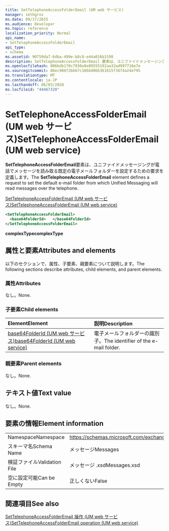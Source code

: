 ```yaml
---
title: SetTelephoneAccessFolderEmail (UM web サービス)
manager: sethgros
ms.date: 09/17/2015
ms.audience: Developer
ms.topic: reference
localization_priority: Normal
api_name:
- SetTelephoneAccessFolderEmail
api_type:
- schema
ms.assetid: 90759da7-6dba-499e-b8c8-e44a016b3198
description: SetTelephoneAccessFolderEmail 要素は、ユニファイドメッセージングが電話でメッセージを読み取る既定の電子メールフォルダーを設定するための要求を定義します。
ms.openlocfilehash: 806bdb1f0c7930a9e89555192aa32ad997716e7e
ms.sourcegitcommit: 88ec988f2bb67c1866d06b361615f3674a24e795
ms.translationtype: MT
ms.contentlocale: ja-JP
ms.lasthandoff: 06/03/2020
ms.locfileid: "44467320"
---
```

# <a name="settelephoneaccessfolderemail-um-web-service"></a><span data-ttu-id="29e79-103">SetTelephoneAccessFolderEmail (UM web サービス)</span><span class="sxs-lookup"><span data-stu-id="29e79-103">SetTelephoneAccessFolderEmail (UM web service)</span></span>

<span data-ttu-id="29e79-104">**SetTelephoneAccessFolderEmail**要素は、ユニファイドメッセージングが電話でメッセージを読み取る既定の電子メールフォルダーを設定するための要求を定義します。</span><span class="sxs-lookup"><span data-stu-id="29e79-104">The **SetTelephoneAccessFolderEmail** element defines a request to set the default e-mail folder from which Unified Messaging will read messages over the telephone.</span></span> 
  
[<span data-ttu-id="29e79-105">SetTelephoneAccessFolderEmail (UM web サービス)</span><span class="sxs-lookup"><span data-stu-id="29e79-105">SetTelephoneAccessFolderEmail (UM web service)</span></span>](settelephoneaccessfolderemail-um-web-service.md)
  
```xml
<SetTelephoneAccessFolderEmail>
  <base64FolderId>   </base64FolderId>
</SetTelephoneAccessFolderEmail>
```

 <span data-ttu-id="29e79-106">**complexType**</span><span class="sxs-lookup"><span data-stu-id="29e79-106">**complexType**</span></span>
## <a name="attributes-and-elements"></a><span data-ttu-id="29e79-107">属性と要素</span><span class="sxs-lookup"><span data-stu-id="29e79-107">Attributes and elements</span></span>

<span data-ttu-id="29e79-108">以下のセクションで、属性、子要素、親要素について説明します。</span><span class="sxs-lookup"><span data-stu-id="29e79-108">The following sections describe attributes, child elements, and parent elements.</span></span>
  
### <a name="attributes"></a><span data-ttu-id="29e79-109">属性</span><span class="sxs-lookup"><span data-stu-id="29e79-109">Attributes</span></span>

<span data-ttu-id="29e79-110">なし。</span><span class="sxs-lookup"><span data-stu-id="29e79-110">None.</span></span>
  
### <a name="child-elements"></a><span data-ttu-id="29e79-111">子要素</span><span class="sxs-lookup"><span data-stu-id="29e79-111">Child elements</span></span>

|<span data-ttu-id="29e79-112">**Element**</span><span class="sxs-lookup"><span data-stu-id="29e79-112">**Element**</span></span>|<span data-ttu-id="29e79-113">**説明**</span><span class="sxs-lookup"><span data-stu-id="29e79-113">**Description**</span></span>|
|:-----|:-----|
|[<span data-ttu-id="29e79-114">base64FolderId (UM web サービス)</span><span class="sxs-lookup"><span data-stu-id="29e79-114">base64FolderId (UM web service)</span></span>](base64folderid-um-web-service.md) <br/> |<span data-ttu-id="29e79-115">電子メールフォルダーの識別子。</span><span class="sxs-lookup"><span data-stu-id="29e79-115">The identifier of the e-mail folder.</span></span>  <br/> |
   
### <a name="parent-elements"></a><span data-ttu-id="29e79-116">親要素</span><span class="sxs-lookup"><span data-stu-id="29e79-116">Parent elements</span></span>

<span data-ttu-id="29e79-117">なし。</span><span class="sxs-lookup"><span data-stu-id="29e79-117">None.</span></span>
  
## <a name="text-value"></a><span data-ttu-id="29e79-118">テキスト値</span><span class="sxs-lookup"><span data-stu-id="29e79-118">Text value</span></span>

<span data-ttu-id="29e79-119">なし。</span><span class="sxs-lookup"><span data-stu-id="29e79-119">None.</span></span>
  
## <a name="element-information"></a><span data-ttu-id="29e79-120">要素の情報</span><span class="sxs-lookup"><span data-stu-id="29e79-120">Element information</span></span>

|||
|:-----|:-----|
|<span data-ttu-id="29e79-121">Namespace</span><span class="sxs-lookup"><span data-stu-id="29e79-121">Namespace</span></span>  <br/> |https://schemas.microsoft.com/exchange/services/2006/messages  <br/> |
|<span data-ttu-id="29e79-122">スキーマ名</span><span class="sxs-lookup"><span data-stu-id="29e79-122">Schema Name</span></span>  <br/> |<span data-ttu-id="29e79-123">メッセージ</span><span class="sxs-lookup"><span data-stu-id="29e79-123">Messages</span></span>  <br/> |
|<span data-ttu-id="29e79-124">検証ファイル</span><span class="sxs-lookup"><span data-stu-id="29e79-124">Validation File</span></span>  <br/> |<span data-ttu-id="29e79-125">メッセージ .xsd</span><span class="sxs-lookup"><span data-stu-id="29e79-125">Messages.xsd</span></span>  <br/> |
|<span data-ttu-id="29e79-126">空に設定可能</span><span class="sxs-lookup"><span data-stu-id="29e79-126">Can be Empty</span></span>  <br/> |<span data-ttu-id="29e79-127">正しくない</span><span class="sxs-lookup"><span data-stu-id="29e79-127">False</span></span>  <br/> |
   
## <a name="see-also"></a><span data-ttu-id="29e79-128">関連項目</span><span class="sxs-lookup"><span data-stu-id="29e79-128">See also</span></span>



[<span data-ttu-id="29e79-129">SetTelephoneAccessFolderEmail 操作 (UM web サービス)</span><span class="sxs-lookup"><span data-stu-id="29e79-129">SetTelephoneAccessFolderEmail operation (UM web service)</span></span>](settelephoneaccessfolderemail-operation-um-web-service.md)

